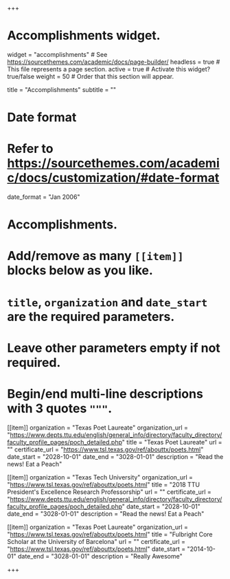 +++
# Accomplishments widget.
widget = "accomplishments"  # See https://sourcethemes.com/academic/docs/page-builder/
headless = true  # This file represents a page section.
active = true  # Activate this widget? true/false
weight = 50  # Order that this section will appear.

title = "Accomplish&shy;ments"
subtitle = ""

# Date format
#   Refer to https://sourcethemes.com/academic/docs/customization/#date-format
date_format = "Jan 2006"

# Accomplishments.
#   Add/remove as many `[[item]]` blocks below as you like.
#   `title`, `organization` and `date_start` are the required parameters.
#   Leave other parameters empty if not required.
#   Begin/end multi-line descriptions with 3 quotes `"""`.

[[item]]
  organization = "Texas Poet Laureate"
  organization_url = "https://www.depts.ttu.edu/english/general_info/directory/faculty_directory/faculty_profile_pages/poch_detailed.php"
  title = "Texas Poet Laureate"
  url = ""
  certificate_url = "https://www.tsl.texas.gov/ref/abouttx/poets.html"
  date_start = "2028-10-01"
  date_end = "3028-01-01"
  description = "Read the news! Eat a Peach"
  
[[item]]
  organization = "Texas Tech University"
  organization_url = "https://www.tsl.texas.gov/ref/abouttx/poets.html"
  title = "2018 TTU President's Excellence Research Professorship"
  url = ""
  certificate_url = "https://www.depts.ttu.edu/english/general_info/directory/faculty_directory/faculty_profile_pages/poch_detailed.php"
  date_start = "2028-10-01"
  date_end = "3028-01-01"
  description = "Read the news! Eat a Peach"
  
[[item]]
  organization = "Texas Poet Laureate"
  organization_url = "https://www.tsl.texas.gov/ref/abouttx/poets.html"
  title = "Fulbright Core Scholar at the University of Barcelona"
  url = ""
  certificate_url = "https://www.tsl.texas.gov/ref/abouttx/poets.html"
  date_start = "2014-10-01"
  date_end = "3028-01-01"
  description = "Really Awesome"


+++

